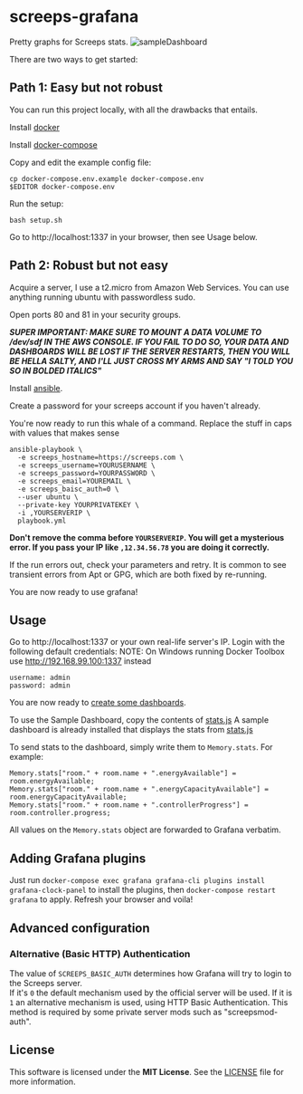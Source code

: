 # screeps-grafana

Pretty graphs for Screeps stats. 
![sampleDashboard](sampleDashboard.png)

There are two ways to get started:

## Path 1: Easy but not robust
You can run this project locally, with all the drawbacks that entails.

Install [docker](https://docs.docker.com/engine/installation/)

Install [docker-compose](https://docs.docker.com/compose/install/)

Copy and edit the example config file:

```
cp docker-compose.env.example docker-compose.env
$EDITOR docker-compose.env
```

Run the setup:

```
bash setup.sh
```

Go to http://localhost:1337 in your browser, then see Usage below.

## Path 2: Robust but not easy

Acquire a server, I use a t2.micro from Amazon Web Services. You can use anything running ubuntu with passwordless sudo.

Open ports 80 and 81 in your security groups.

***SUPER IMPORTANT: MAKE SURE TO MOUNT A DATA VOLUME TO /dev/sdf IN THE AWS CONSOLE. IF YOU FAIL TO DO SO, YOUR DATA AND DASHBOARDS WILL BE LOST IF THE SERVER RESTARTS, THEN YOU WILL BE HELLA SALTY, AND I'LL JUST CROSS MY ARMS AND SAY "I TOLD YOU SO IN BOLDED ITALICS"***

Install [ansible](http://docs.ansible.com/ansible/intro_installation.html).

Create a password for your screeps account if you haven't already.

You're now ready to run this whale of a command. Replace the stuff in caps with values that makes sense

```
ansible-playbook \
  -e screeps_hostname=https://screeps.com \
  -e screeps_username=YOURUSERNAME \
  -e screeps_password=YOURPASSWORD \
  -e screeps_email=YOUREMAIL \
  -e screeps_baisc_auth=0 \
  --user ubuntu \
  --private-key YOURPRIVATEKEY \
  -i ,YOURSERVERIP \
  playbook.yml
```

**Don't remove the comma before `YOURSERVERIP`. You will get a mysterious error. If you pass your IP like `,12.34.56.78` you are doing it correctly.**

If the run errors out, check your parameters and retry. It is common to see transient errors from Apt or GPG, which are both fixed by re-running.

You are now ready to use grafana!

## Usage

Go to http://localhost:1337 or your own real-life server's IP. Login with the following default credentials:
NOTE: On Windows running Docker Toolbox use http://192.168.99.100:1337 instead

```
username: admin
password: admin
```
You are now ready to [create some dashboards](https://www.youtube.com/watch?v=OUvJamHeMpw).

To use the Sample Dashboard, copy the contents of [stats.js](stats.js)
A sample dashboard is already installed that displays the stats from [stats.js](stats.js)


To send stats to the dashboard, simply write them to `Memory.stats`. For example:

```
Memory.stats["room." + room.name + ".energyAvailable"] = room.energyAvailable;
Memory.stats["room." + room.name + ".energyCapacityAvailable"] = room.energyCapacityAvailable;
Memory.stats["room." + room.name + ".controllerProgress"] = room.controller.progress;
```
All values on the `Memory.stats` object are forwarded to Grafana verbatim.

## Adding Grafana plugins
Just run 
`docker-compose exec grafana grafana-cli plugins install grafana-clock-panel`
to install the plugins, then 
`docker-compose restart grafana`
to apply. Refresh your browser and voila!

## Advanced configuration

### Alternative (Basic HTTP) Authentication
The value of `SCREEPS_BASIC_AUTH` determines how Grafana will try to login to the Screeps server.  
If it's `0` the default mechanism used by the official server will be used. If it is `1` an alternative
mechanism is used, using HTTP Basic Authentication. This method is required by some private server mods
such as "screepsmod-auth".

## License

This software is licensed under the **MIT License**. See the [LICENSE](LICENSE) file for more information.
